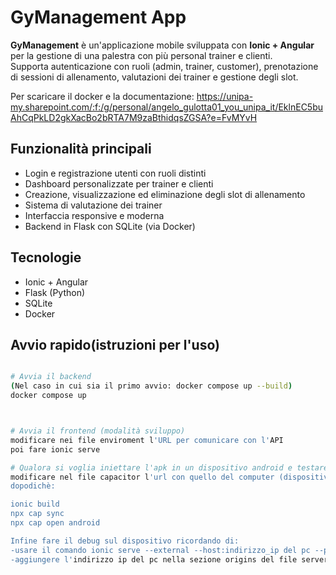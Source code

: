 # GyManagement App

**GyManagement** è un'applicazione mobile sviluppata con **Ionic + Angular** per la gestione di una palestra con più personal trainer e clienti.  
Supporta autenticazione con ruoli (admin, trainer, customer), prenotazione di sessioni di allenamento, valutazioni dei trainer e gestione degli slot.

Per scaricare il docker e la documentazione: https://unipa-my.sharepoint.com/:f:/g/personal/angelo_gulotta01_you_unipa_it/EklnEC5buAhCqPkLD2gkXacBo2bRTA7M9zaBthidqsZGSA?e=FvMYvH

## Funzionalità principali
- Login e registrazione utenti con ruoli distinti
- Dashboard personalizzate per trainer e clienti
- Creazione, visualizzazione ed eliminazione degli slot di allenamento
- Sistema di valutazione dei trainer
- Interfaccia responsive e moderna
- Backend in Flask con SQLite (via Docker)

## Tecnologie
- Ionic + Angular
- Flask (Python)
- SQLite
- Docker

## Avvio rapido(istruzioni per l'uso)
```bash

# Avvia il backend
(Nel caso in cui sia il primo avvio: docker compose up --build)
docker compose up



# Avvia il frontend (modalità sviluppo)
modificare nei file enviroment l'URL per comunicare con l'API
poi fare ionic serve

# Qualora si voglia iniettare l'apk in un dispositivo android e testare l'app:
modificare nel file capacitor l'url con quello del computer (dispositivo e computer devono essere collegati alla stessa rete)
dopodichè:

ionic build
npx cap sync
npx cap open android

Infine fare il debug sul dispositivo ricordando di:
-usare il comando ionic serve --external --host:indirizzo_ip del pc --port:8000
-aggiungere l'indirizzo ip del pc nella sezione origins del file server.py per accettare come origine, così il backend utilizzerà autorizzerà i cookies
